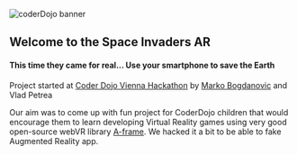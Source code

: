 ![coderDojo banner](https://cdn.glitch.com/75a4acdf-fba3-4264-8ea8-b58e00438448%2Fcoderdojo%20hackathon.png?1519339499579)

## Welcome to the Space Invaders AR
#### This time they came for real... Use your smartphone to save the Earth


Project started at [Coder Dojo Vienna Hackathon](https://www.eventbrite.de/e/coderdojo-wien-hackathon-at-microsoft-tickets-41918976788) by [Marko Bogdanovic](https://github.com/okramovic) and Vlad Petrea

Our aim was to come up with fun project for CoderDojo children that would encourage them to learn developing Virtual Reality games using very good open-source webVR library [A-frame](https://aframe.io/).
We hacked it a bit to be able to fake Augmented Reality app.


